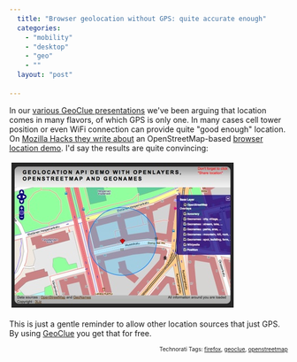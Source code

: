 ```yaml
---
  title: "Browser geolocation without GPS: quite accurate enough"
  categories: 
    - "mobility"
    - "desktop"
    - "geo"
    - ""
  layout: "post"

---
```

<p>
In our <a href="http://www.slideshare.net/bergie/geoclue-geoinformation-framework-553133">various GeoClue presentations</a> we've been arguing that location comes in many flavors, of which GPS is only one. In many cases cell tower position or even WiFi connection can provide quite "good enough" location. On <a href="http://hacks.mozilla.org/2009/06/geolocation-open-street-maps/">Mozilla Hacks they write about</a> an OpenStreetMap-based <a href="http://3liz.org/geolocation/">browser location demo</a>. I'd say the results are quite convincing:
</p><p>
<a href="/files/geode-openstreetmap-museokatu.png"><img src="/files/geode-openstreetmap-museokatu-tm.jpg" height="260" width="400" border="1" hspace="4" vspace="4" alt="Geode knows where I live" title="Geode knows where I live" /></a>
</p><p>
This is just a gentle reminder to allow other location sources that just GPS. By using <a href="http://www.freedesktop.org/wiki/Software/GeoClue">GeoClue</a> you get that for free.
</p>
<!-- technorati tags start --><p style="text-align:right;font-size:10px;">Technorati Tags: <a href="http://www.technorati.com/tag/firefox" rel="tag">firefox</a>, <a href="http://www.technorati.com/tag/geoclue" rel="tag">geoclue</a>, <a href="http://www.technorati.com/tag/openstreetmap" rel="tag">openstreetmap</a></p><!-- technorati tags end -->
